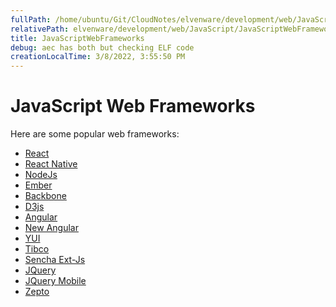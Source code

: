 ```yaml
---
fullPath: /home/ubuntu/Git/CloudNotes/elvenware/development/web/JavaScript/JavaScriptWebFrameworks.md
relativePath: elvenware/development/web/JavaScript/JavaScriptWebFrameworks.md
title: JavaScriptWebFrameworks
debug: aec has both but checking ELF code
creationLocalTime: 3/8/2022, 3:55:50 PM
---
```


<!-- toc -->
<!-- tocstop -->

# JavaScript Web Frameworks

Here are some popular web frameworks:

-   [React](https://facebook.github.io/react/)
-   [React Native](https://facebook.github.io/react-native/)
-   [NodeJs](https://nodejs.org/en/)
-   [Ember](https://www.emberjs.com/)
-   [Backbone](http://backbonejs.org/)
-   [D3js](https://d3js.org/)
-   [Angular](https://angularjs.org/)
-   [New Angular](https://angular.io/)
-   [YUI](http://developer.yahoo.com/yui/)
-   [Tibco](http://developer.tibco.com/default.jsp)
-   [Sencha Ext-Js](http://www.sencha.com/products/extjs/)
-   [JQuery](http://jquery.com/)
-   [JQuery Mobile](http://jquerymobile.com/)
-   [Zepto](http://zeptojs.com/)
